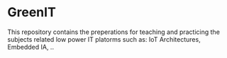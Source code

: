 # GreenIT
This repository contains the preperations for teaching and practicing the subjects related low power IT platorms such as: IoT Architectures, Embedded IA, ..
